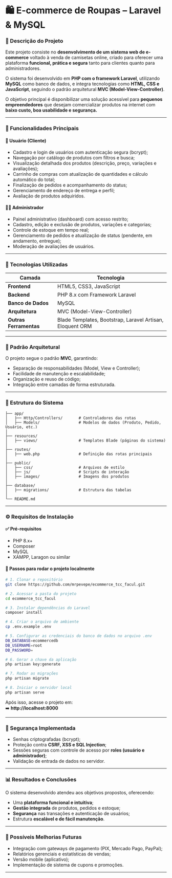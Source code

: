 # 🛍️ E-commerce de Roupas – Laravel & MySQL

### 📖 Descrição do Projeto

Este projeto consiste no **desenvolvimento de um sistema web de e-commerce** voltado à venda de camisetas online, criado para oferecer uma plataforma **funcional, prática e segura** tanto para clientes quanto para administradores.

O sistema foi desenvolvido em **PHP com o framework Laravel**, utilizando **MySQL** como banco de dados, e integra tecnologias como **HTML, CSS e JavaScript**, seguindo o padrão arquitetural **MVC (Model-View-Controller)**.

O objetivo principal é disponibilizar uma solução acessível para **pequenos empreendedores** que desejam comercializar produtos na internet com **baixo custo, boa usabilidade e segurança.**

---

### 🚀 Funcionalidades Principais

#### 👤 Usuário (Cliente)

-   Cadastro e login de usuários com autenticação segura (bcrypt);
-   Navegação por catálogo de produtos com filtros e busca;
-   Visualização detalhada dos produtos (descrição, preço, variações e avaliações);
-   Carrinho de compras com atualização de quantidades e cálculo automático do total;
-   Finalização de pedidos e acompanhamento do status;
-   Gerenciamento de endereço de entrega e perfil;
-   Avaliação de produtos adquiridos.

#### 🧑‍💼 Administrador

-   Painel administrativo (dashboard) com acesso restrito;
-   Cadastro, edição e exclusão de produtos, variações e categorias;
-   Controle de estoque em tempo real;
-   Gerenciamento de pedidos e atualização de status (pendente, em andamento, entregue);
-   Moderação de avaliações de usuários.

---

### 🧩 Tecnologias Utilizadas

| Camada                 | Tecnologia                                                |
| ---------------------- | --------------------------------------------------------- |
| **Frontend**           | HTML5, CSS3, JavaScript                                   |
| **Backend**            | PHP 8.x com Framework Laravel                             |
| **Banco de Dados**     | MySQL                                                     |
| **Arquitetura**        | MVC (Model-View-Controller)                               |
| **Outras Ferramentas** | Blade Templates, Bootstrap, Laravel Artisan, Eloquent ORM |

---

### 🧠 Padrão Arquitetural

O projeto segue o padrão **MVC**, garantindo:

-   Separação de responsabilidades (Model, View e Controller);
-   Facilidade de manutenção e escalabilidade;
-   Organização e reuso de código;
-   Integração entre camadas de forma estruturada.

---

### 🧱 Estrutura do Sistema

```
├── app/
│   ├── Http/Controllers/       # Controladores das rotas
│   ├── Models/                 # Modelos de dados (Produto, Pedido, Usuário, etc.)
│
├── resources/
│   ├── views/                  # Templates Blade (páginas do sistema)
│
├── routes/
│   ├── web.php                 # Definição das rotas principais
│
├── public/
│   ├── css/                    # Arquivos de estilo
│   ├── js/                     # Scripts de interação
│   ├── images/                 # Imagens dos produtos
│
├── database/
│   ├── migrations/             # Estrutura das tabelas
│
└── README.md
```

---

### ⚙️ Requisitos de Instalação

#### ✅ Pré-requisitos

-   PHP 8.x+
-   Composer
-   MySQL
-   XAMPP, Laragon ou similar

#### 🔧 Passos para rodar o projeto localmente

```bash
# 1. Clonar o repositório
git clone https://github.com/mrpevepe/ecommerce_tcc_facul.git

# 2. Acessar a pasta do projeto
cd ecommerce_tcc_facul

# 3. Instalar dependências do Laravel
composer install

# 4. Criar o arquivo de ambiente
cp .env.example .env

# 5. Configurar as credenciais do banco de dados no arquivo .env
DB_DATABASE=ecommercedb
DB_USERNAME=root
DB_PASSWORD=

# 6. Gerar a chave da aplicação
php artisan key:generate

# 7. Rodar as migrações
php artisan migrate

# 8. Iniciar o servidor local
php artisan serve
```

Após isso, acesse o projeto em:  
➡️ **http://localhost:8000**

---

### 🔐 Segurança Implementada

-   Senhas criptografadas (bcrypt);
-   Proteção contra **CSRF, XSS e SQL Injection**;
-   Sessões seguras com controle de acesso por **roles (usuário e administrador)**;
-   Validação de entrada de dados no servidor.

---

### 📊 Resultados e Conclusões

O sistema desenvolvido atendeu aos objetivos propostos, oferecendo:

-   Uma **plataforma funcional e intuitiva**;
-   **Gestão integrada** de produtos, pedidos e estoque;
-   **Segurança** nas transações e autenticação de usuários;
-   Estrutura **escalável e de fácil manutenção**.

---

### 🔮 Possíveis Melhorias Futuras

-   Integração com gateways de pagamento (PIX, Mercado Pago, PayPal);
-   Relatórios gerenciais e estatísticas de vendas;
-   Versão mobile (aplicativo);
-   Implementação de sistema de cupons e promoções.

---
